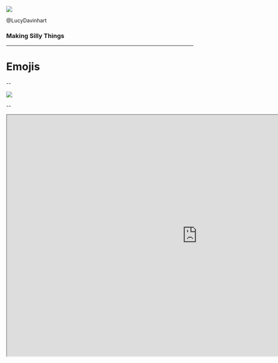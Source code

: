 
<img src="/images/silly/upside-down-face.png" style="border:0; background:transparent; box-shadow:none">

@LucyDavinhart <!-- .element: class="fragment" -->


### Making Silly Things <!-- .element: class="fragment" -->

<!-- .slide: data-transition="zoom" -->







---

# Emojis

--

<img src="/images/silly/emoji-tracker-screenshot.png" style="border:0; background:transparent; box-shadow:none">

--

<iframe src="https://emojis.test.lmhd.me:3000/d/GoSheffield/" style="width:1024px; height: 650px; margin: 0; padding:0;">

--

# WHY?!

--

# Why not?

--

<blockquote class="twitter-tweet" data-lang="en"><p lang="en" dir="ltr">🚡 (Aerial tramway) has been the least used emoji for 77 days</p>&mdash; Least Used Emoji Bot (@leastUsedEmoji) <a href="https://twitter.com/leastUsedEmoji/status/1020635777624047616?ref_src=twsrc%5Etfw">July 21, 2018</a></blockquote>


--

<img src="/images/silly/crossover.jpg" style="border:0; background:transparent; box-shadow:none">

--

## GitHub
- lucymhdavies/twitch_exporter
- lucymhdavies/emoji_exporter






---

# Sure... but why?

---

<img src="/images/silly/rewind.png" style="border:0; background:transparent; box-shadow:none">


---

# Impostor Syndrome

--

## Fear of Judgement

<img src="/images/silly/WonderWomanGopher.png" style="border:0; background:transparent; box-shadow:none; bottom:0; left:0; height: 150px; position: fixed;">
<!-- .element: class="fragment" -->
<img src="/images/trans-gopher.png" style="border:0; background:transparent; box-shadow:none; bottom:0; right:0; height: 150px; position: fixed;">
<!-- .element: class="fragment" -->

--

## Fear of Failure

--

## Big Ideas Are Intimidating






---

# Overcoming It

--

## Doing Scary Things

Doing things because it's scary, rather than doing things in spite of it being scary

--

## Prototypes and Silly Things

--

## L&D Time

--

## Go Making Things Fun Again








---

# Thanks!


<img src="/images/silly/gopher_unicorn.png" style="border:0; background:transparent; box-shadow:none; height: 400px;">

<span style="font-size: 0.5em">Gopher &copy; CC BY NC SA 4.0 -  Ashley McNamara</span>

